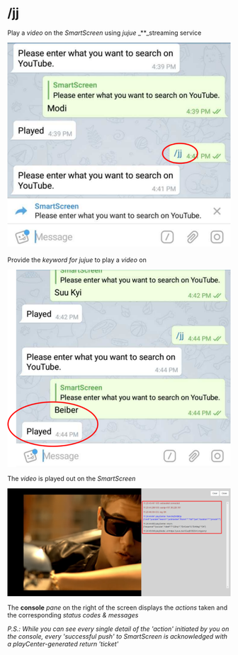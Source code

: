 # /jj

Play a _video_ on the _SmartScreen_ using _jujue_ _\*\*_streaming service

![](../.gitbook/assets/jj_t.png)

Provide the _keyword for jujue_ to play a _video_ on

![](../.gitbook/assets/jjk_t.png)

The _video_ is played out on the _SmartScreen_

![](../.gitbook/assets/jj_beiber_con.png)

The **console** _pane_ on the right of the screen displays the _actions_ taken and the corresponding _status_ _codes & messages_

_P.S.: While you can see every single detail of the 'action' initiated by you on the console, every 'successful push' to SmartScreen is acknowledged with a playCenter-generated return 'ticket'_

